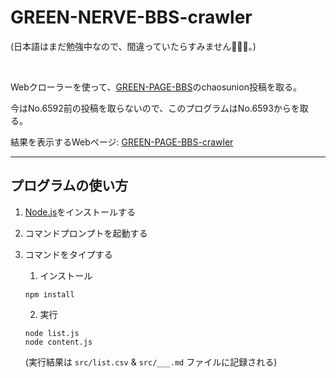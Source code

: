 # GREEN-NERVE-BBS-crawler

(日本語はまだ勉強中なので、間違っていたらすみません🙇🏻‍♀️。)

<br/>

Webクローラーを使って、[GREEN-PAGE-BBS](http://susumuhirasawa.com/gn/bbs.cgi)のchaosunion投稿を取る。

今はNo.6592前の投稿を取らないので、このプログラムはNo.6593からを取る。

結果を表示するWebページ: [GREEN-PAGE-BBS-crawler](https://mollykannn.github.io/web-crawler-hirasawa/GREEN-PAGE-BBS/index.html)

---

## プログラムの使い方

1. [Node.js](https://nodejs.org/ja/download/)をインストールする

2. コマンドプロンプトを起動する

3. コマンドをタイプする
  
    1. インストール 
    ```shell
    npm install
    ```

    2. 実行
    ```shell
    node list.js
    node content.js
    ```
    (実行結果は ```src/list.csv``` & ```src/___.md``` ファイルに記録される)

